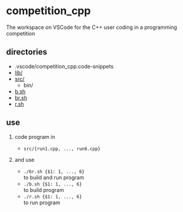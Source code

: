 # competition_cpp
The workspace on VSCode for the C++ user coding in a programming competition

## directories
- .vscode/competition_cpp.code-snippets
- [lib/](./lib/)
- [src/](./src/)
    - bin/
- [b.sh](./b.sh)
- [br.sh](./br.sh)
- [r.sh](./r.sh)

## use
1. code program in  
    - `src/{run1.cpp, ..., run6.cpp}`  

2. and use  
    - `./br.sh {$1: 1, ..., 6}`  
to build and run program  
    - `./b.sh {$1: 1, ..., 6}`   
to build program  
    - `./r.sh {$1: 1, ..., 6}`  
to run program  
